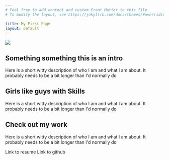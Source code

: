 ```yaml
---
# Feel free to add content and custom Front Matter to this file.
# To modify the layout, see https://jekyllrb.com/docs/themes/#overriding-theme-defaults

title: My First Page
layout: default
---
```


<section class="intro-section">
	<div class="intro-section__inner">
		<img src="https://via.placeholder.com/250" class="intro-section__img" />
		<h1 class="intro-section__title">Something something this is an intro</h1>
		<p class="intro-section__text">Here is a short witty description of who I am and what I am about. It probably needs to be a bit longer than I'd normally do</p>
	</div>
</section>

<section class="intro-section">
	<div class="intro-section__inner">
		<h1 class="intro-section__title">Girls like guys with Skills</h1>
		<p class="intro-section__text">Here is a short witty description of who I am and what I am about. It probably needs to be a bit longer than I'd normally do</p>
	</div>
</section>


<section class="intro-section">
	<div class="intro-section__inner">
		<h1 class="intro-section__title">Check out my work</h1>
		<p class="intro-section__text">Here is a short witty description of who I am and what I am about. It probably needs to be a bit longer than I'd normally do</p>
		<span>Link to resume</span>
		<span>Link to github</span>
	</div>
</section>